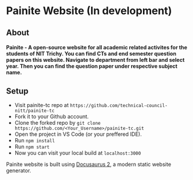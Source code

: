 # Painite Website (In development)

## About

#### Painite - A open-source website for all academic related activites for the students of NIT Trichy. You can find CTs and end semester question papers on this website. Navigate to department from left bar and select year. Then you can find the question paper under respective subject name.

## Setup

- Visit painite-tc repo at ```https://github.com/technical-council-nitt/painite-tc```
- Fork it to your Github account.
- Clone the forked repo by ```git clone https://github.com/<Your_Username>/painite-tc.git```
- Open the project in VS Code (or your preffered IDE).
- Run ```npm install```
- Run ```npm start```
- Now you can visit your local build at ```localhost:3000```

Painite website is built using [Docusaurus 2](https://docusaurus.io/), a modern static website generator.

